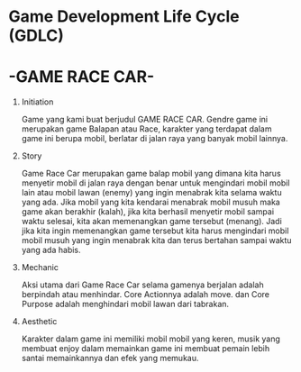 # Game Development Life Cycle (GDLC)

# -GAME RACE CAR-

1. Initiation
   <p> Game yang kami buat berjudul GAME RACE CAR. Gendre game ini merupakan game Balapan atau Race, karakter yang terdapat dalam game ini berupa mobil, berlatar di jalan raya yang banyak mobil lainnya. <p>

2. Story
   <p> Game Race Car merupakan game balap mobil yang dimana kita harus menyetir mobil di jalan raya dengan benar untuk mengindari mobil mobil lain atau mobil lawan (enemy) yang ingin menabrak kita selama waktu yang ada. Jika mobil yang kita kendarai menabrak mobil musuh maka game akan berakhir (kalah), jika kita berhasil menyetir mobil sampai waktu selesai, kita akan memenangkan game tersebut (menang). Jadi jika kita ingin memenangkan game tersebut kita harus mengindari mobil mobil musuh yang ingin menabrak kita dan terus bertahan sampai waktu yang ada habis. <p> 

3. Mechanic
    <p> Aksi utama dari Game Race Car selama gamenya berjalan adalah berpindah atau menhindar. Core Actionnya adalah move. dan Core Purpose adalah menghindari mobil lawan dari tabrakan. <p>

4. Aesthetic
    <p> Karakter dalam game ini memiliki mobil mobil yang keren, musik yang membuat enjoy dalam memainkan game ini membuat pemain lebih santai memainkannya dan efek yang memukau. <p>
